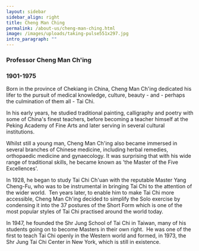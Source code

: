```yaml
---
layout: sidebar
sidebar_align: right
title: Cheng Man Ching
permalink: /about-us/cheng-man-ching.html
image: /images/uploads/taking-pulse551x297.jpg
intro_paragraph: ""
---
```

### Professor Cheng Man Ch'ing

### 1901-1975

Born in the province of Chekiang in China, Cheng Man Ch'ing dedicated his lifer to the pursuit of medical knowledge, culture, beauty - and - perhaps the culmination of them all - Tai Chi. 

In his early years, he studied traditional painting, calligraphy and poetry with some of China's finest teachers, before becoming a teacher himself at the Peking Academy of Fine Arts and later serving in several cultural institutions. 

Whilst still a young man, Cheng Man Ch'ing also became immersed in several branches of Chinese medicine, including herbal remedies, orthopaedic medicine and gynaecology. It was surprising that with his wide range of traditional skills, he became known as 'the Master of the Five Excellences'. 

In 1928, he began to study Tai Chi Ch'uan with the reputable Master Yang Cheng-Fu, who was to be instrumental in bringing Tai Chi to the attention of the wider world.  Ten years later, to enable him to make Tai Chi more accessible, Cheng Man Ch'ing decided to simplify the Solo exercise by condensing it into the 37 postures of the Short Form which is one of the most popular styles of Tai Chi practised around the world today. 

In 1947, he founded the Shr Jung School of Tai Chi in Taiwan, many of his students going on to become Masters in their own right.  He was one of the first to teach Tai Chi openly in the Western world and formed, in 1973, the Shr Jung Tai Chi Center in New York, which is still in existence.
